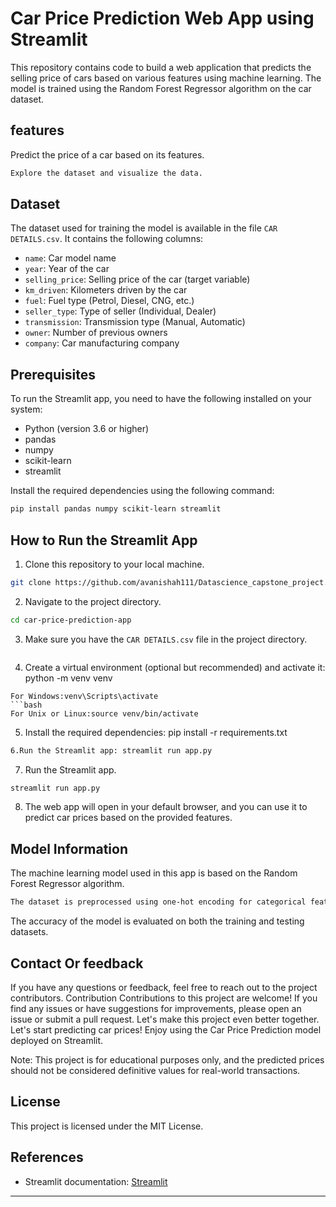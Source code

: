 # Car Price Prediction Web App using Streamlit

This repository contains code to build a web application that predicts the selling price of cars based on various features using machine learning.
The model is trained using the Random Forest Regressor algorithm on the car dataset.
## features
Predict the price of a car based on its features.
```bash
Explore the dataset and visualize the data.
```
## Dataset

The dataset used for training the model is available in the file `CAR DETAILS.csv`. 
It contains the following columns:

- `name`: Car model name
- `year`: Year of the car
- `selling_price`: Selling price of the car (target variable)
- `km_driven`: Kilometers driven by the car
- `fuel`: Fuel type (Petrol, Diesel, CNG, etc.)
- `seller_type`: Type of seller (Individual, Dealer)
- `transmission`: Transmission type (Manual, Automatic)
- `owner`: Number of previous owners
- `company`: Car manufacturing company

## Prerequisites

To run the Streamlit app, you need to have the following installed on your system:

- Python (version 3.6 or higher)
- pandas
- numpy
- scikit-learn
- streamlit

Install the required dependencies using the following command:

```bash
pip install pandas numpy scikit-learn streamlit
```

## How to Run the Streamlit App

1. Clone this repository to your local machine.

```bash
git clone https://github.com/avanishah111/Datascience_capstone_project.git
```
2. Navigate to the project directory.

```bash
cd car-price-prediction-app
```
3. Make sure you have the `CAR DETAILS.csv` file in the project directory.
   ```bash
4. Create a virtual environment (optional but recommended) and activate it: python -m venv venv
```
For Windows:venv\Scripts\activate
```bash
For Unix or Linux:source venv/bin/activate
```
5. Install the required dependencies: pip install -r requirements.txt
 ```bash   
6.Run the Streamlit app: streamlit run app.py
```
7. Run the Streamlit app.

```bash
streamlit run app.py
```
8. The web app will open in your default browser, and you can use it to predict car prices based on the provided features.

## Model Information

The machine learning model used in this app is based on the Random Forest Regressor algorithm.
``` bash
The dataset is preprocessed using one-hot encoding for categorical features, and the model is trained on the training set.
```
The accuracy of the model is evaluated on both the training and testing datasets.

## Contact Or feedback

If you have any questions or feedback, feel free to reach out to the project contributors.
Contribution
Contributions to this project are welcome! If you find any issues or have suggestions for improvements, please open an issue or submit a pull request. 
Let's make this project even better together.  
Let's start predicting car prices! Enjoy using the Car Price Prediction model deployed on Streamlit.

Note: This project is for educational purposes only, and the predicted prices should not be considered definitive values for real-world transactions.

## License
This project is licensed under the MIT License.

## References
- Streamlit documentation: [Streamlit](https://docs.streamlit.io/)

---

